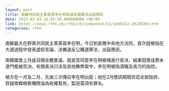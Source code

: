```yaml
---
layout: post
title: 南韓共同民主黨黨首李在明就違反選舉法出庭應訊
date: 2023-03-03 16:55:59.000000000 +08:00
link: https://news.rthk.hk/rthk/ch/component/k2/1690353-20230303.htm
categories: rthk
---
```


南韓最大在野黨共同民主黨黨首李在明，今日到首爾中央地方法院，首次就被指在大選過程中發表虛假言論，涉嫌違反公職選舉法，出庭應訊。

南韓國會上月底召開全體會議，就是否同意李在明被捕進行表決，結果因贊成票未達門檻被否決。有關表決只涉及其他舞弊案中，李在明被指瀆職及貪污的指控。

檢方在一月及二月，先後三次傳召李在明出庭；他在2月應訊期間否認全部指控，質疑南韓檢察機關淪為政權幫兇，製造莫須有罪名。
